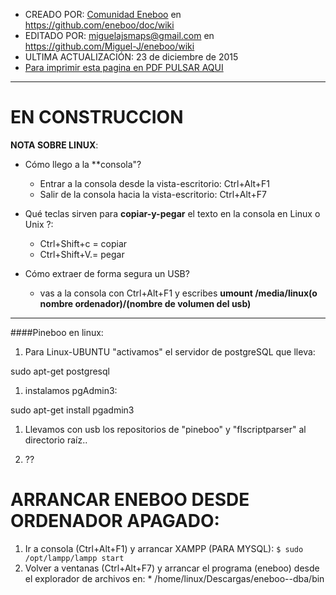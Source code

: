 * CREADO POR: [Comunidad Eneboo](http://www.eneboo.org) en https://github.com/eneboo/doc/wiki
* EDITADO POR: miguelajsmaps@gmail.com en https://github.com/Miguel-J/eneboo/wiki
* ULTIMA ACTUALIZACIÓN: 23 de diciembre de 2015
* [Para imprimir esta pagina en PDF PULSAR AQUI](https://gitprint.com/Miguel-J/eneboo/wiki/C%C3%B3mo-a%C3%B1adir-una-extensi%C3%B3n-a-una-mezcla-con-MergeTool)

----

# EN CONSTRUCCION


**NOTA SOBRE LINUX**:
* Cómo llego a la **consola"?
     * Entrar a la consola desde la vista-escritorio: Ctrl+Alt+F1
     * Salir de la consola hacia la vista-escritorio: Ctrl+Alt+F7

* Qué teclas sirven para **copiar-y-pegar** el texto en la consola en Linux o Unix ?:
     * Ctrl+Shift+c = copiar
     * Ctrl+Shift+V.= pegar

* Cómo extraer de forma segura un USB?
     * vas a la consola con Ctrl+Alt+F1 y escribes **umount /media/linux(o nombre ordenador)/(nombre de volumen del usb)**

----
####Pineboo en linux:

1. Para Linux-UBUNTU "activamos" el servidor de postgreSQL que lleva:

sudo apt-get postgresql

1. instalamos pgAdmin3:

sudo apt-get install pgadmin3

1. Llevamos con usb los repositorios de "pineboo" y "flscriptparser" al directorio raíz..

1. ??

# ARRANCAR ENEBOO DESDE ORDENADOR APAGADO:

1. Ir a consola (Ctrl+Alt+F1) y arrancar XAMPP (PARA MYSQL): `$ sudo /opt/lampp/lampp start`
1. Volver a ventanas (Ctrl+Alt+F7) y arrancar el programa (eneboo) desde el explorador de archivos en:
         * /home/linux/Descargas/eneboo--dba/bin


